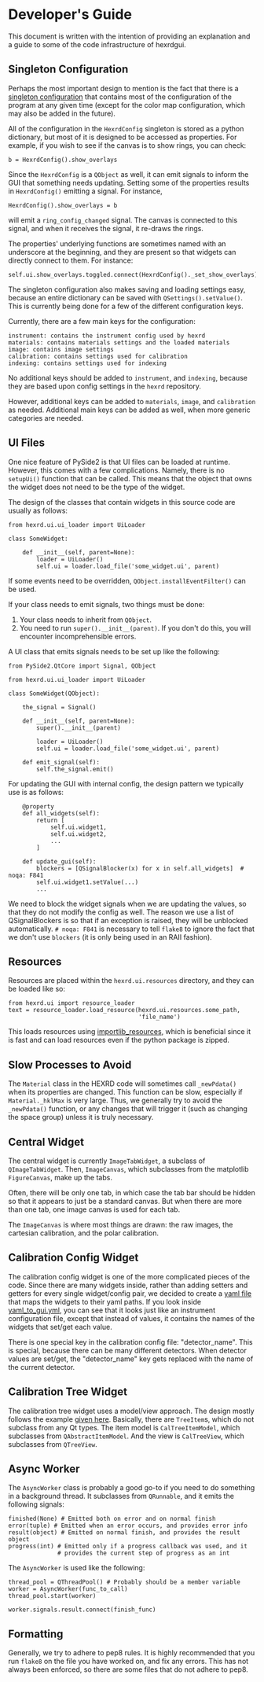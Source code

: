 Developer's Guide
=================

This document is written with the intention of providing an explanation
and a guide to some of the code infrastructure of hexrdgui.

Singleton Configuration
-----------------------

Perhaps the most important design to mention is the fact that there is
a [singleton configuration](hexrd_config.py) that contains most of the
configuration of the program at any given time (except for the color
map configuration, which may also be added in the future).

All of the configuration in the `HexrdConfig` singleton is stored as a
python dictionary, but most of it is designed to be accessed as
properties. For example, if you wish to see if the canvas is to show
rings, you can check:
```
b = HexrdConfig().show_overlays
```

Since the `HexrdConfig` is a `QObject` as well, it can emit signals to
inform the GUI that something needs updating. Setting some of the
properties results in `HexrdConfig()` emitting a signal. For instance,
```
HexrdConfig().show_overlays = b
```
will emit a `ring_config_changed` signal. The canvas is connected to
this signal, and when it receives the signal, it re-draws the rings.

The properties' underlying functions are sometimes named with an
underscore at the beginning, and they are present so that widgets can
directly connect to them. For instance:
```
self.ui.show_overlays.toggled.connect(HexrdConfig()._set_show_overlays)
```

The singleton configuration also makes saving and loading settings
easy, because an entire dictionary can be saved with
`QSettings().setValue()`. This is currently being done for a few of the
different configuration keys.

Currently, there are a few main keys for the configuration:
```
instrument: contains the instrument config used by hexrd
materials: contains materials settings and the loaded materials
image: contains image settings
calibration: contains settings used for calibration
indexing: contains settings used for indexing
```

No additional keys should be added to `instrument`, and `indexing`,
because they are based upon config settings in the `hexrd` repository.

However, additional keys can be added to `materials`, `image`, and
`calibration` as needed. Additional main keys can be added as well,
when more generic categories are needed.

UI Files
--------

One nice feature of PySide2 is that UI files can be loaded at runtime.
However, this comes with a few complications. Namely, there is no
`setupUi()` function that can be called. This means that the object
that owns the widget does not need to be the type of the widget.

The design of the classes that contain widgets in this source code
are usually as follows:
```
from hexrd.ui.ui_loader import UiLoader

class SomeWidget:

    def __init__(self, parent=None):
        loader = UiLoader()
        self.ui = loader.load_file('some_widget.ui', parent)
```

If some events need to be overridden, `QObject.installEventFilter()` can
be used.

If your class needs to emit signals, two things must be done:

1. Your class needs to inherit from `QObject`.
2. You need to run `super().__init__(parent)`. If you don't do this, you
   will encounter incomprehensible errors.

A UI class that emits signals needs to be set up like the following:
```
from PySide2.QtCore import Signal, QObject

from hexrd.ui.ui_loader import UiLoader

class SomeWidget(QObject):

    the_signal = Signal()

    def __init__(self, parent=None):
        super().__init__(parent)

        loader = UiLoader()
        self.ui = loader.load_file('some_widget.ui', parent)

    def emit_signal(self):
        self.the_signal.emit()
```

For updating the GUI with internal config, the design pattern we typically
use is as follows:
```
    @property
    def all_widgets(self):
        return [
            self.ui.widget1,
            self.ui.widget2,
            ...
        ]

    def update_gui(self):
        blockers = [QSignalBlocker(x) for x in self.all_widgets]  # noqa: F841
        self.ui.widget1.setValue(...)
        ...
```

We need to block the widget signals when we are updating the values, so that
they do not modify the config as well. The reason we use a list of
QSignalBlockers is so that if an exception is raised, they will be unblocked
automatically. `# noqa: F841` is necessary to tell `flake8` to ignore the
fact that we don't use `blockers` (it is only being used in an RAII fashion).

Resources
---------

Resources are placed within the `hexrd.ui.resources` directory, and they
can be loaded like so:
```
from hexrd.ui import resource_loader
text = resource_loader.load_resource(hexrd.ui.resources.some_path,
                                     'file_name')
```

This loads resources using
[importlib_resources](https://importlib-resources.readthedocs.io/en/latest/),
which is beneficial since it is fast and can load resources even if the
python package is zipped.

Slow Processes to Avoid
-----------------------

The `Material` class in the HEXRD code will sometimes call
`_newPdata()` when its properties are changed. This function can be
slow, especially if `Material._hklMax` is very large. Thus, we generally
try to avoid the `_newPdata()` function, or any changes that will
trigger it (such as changing the space group) unless it is truly
necessary.

Central Widget
--------------

The central widget is currently `ImageTabWidget`, a subclass of
`QImageTabWidget`. Then, `ImageCanvas`, which subclasses from the
matplotlib `FigureCanvas`, make up the tabs.

Often, there will be only one tab, in which case the tab bar should
be hidden so that it appears to just be a standard canvas. But when
there are more than one tab, one image canvas is used for each tab.

The `ImageCanvas` is where most things are drawn: the raw images,
the cartesian calibration, and the polar calibration.

Calibration Config Widget
-------------------------

The calibration config widget is one of the more complicated pieces
of the code. Since there are many widgets inside, rather than adding
setters and getters for every single widget/config pair, we decided
to create a [yaml file](resources/calibration/yaml_to_gui.yml) that
maps the widgets to their yaml paths. If you look inside
[yaml_to_gui.yml](resources/calibration/yaml_to_gui.yml), you can see
that it looks just like an instrument configuration file, except that
instead of values, it contains the names of the widgets that set/get
each value.

There is one special key in the calibration config file:
"detector_name". This is special, because there can be many different
detectors. When detector values are set/get, the "detector_name" key
gets replaced with the name of the current detector.

Calibration Tree Widget
-----------------------

The calibration tree widget uses a model/view approach. The design
mostly follows the example
[given here](https://doc.qt.io/qt-5/qtwidgets-itemviews-simpletreemodel-example.html).
Basically, there are `TreeItem`s, which do not subclass from any Qt
types. The item model is `CalTreeItemModel`, which subclasses from
`QAbstractItemModel`. And the view is `CalTreeView`, which subclasses
from `QTreeView`.

Async Worker
------------

The `AsyncWorker` class is probably a good go-to if you need to do
something in a background thread. It subclasses from `QRunnable`, and
it emits the following signals:
```
finished(None) # Emitted both on error and on normal finish
error(tuple) # Emitted when an error occurs, and provides error info
result(object) # Emitted on normal finish, and provides the result object
progress(int) # Emitted only if a progress callback was used, and it
              # provides the current step of progress as an int
```

The `AsyncWorker` is used like the following:
```
thread_pool = QThreadPool() # Probably should be a member variable
worker = AsyncWorker(func_to_call)
thread_pool.start(worker)

worker.signals.result.connect(finish_func)
```

Formatting
----------

Generally, we try to adhere to pep8 rules. It is highly recommended that
you run `flake8` on the file you have worked on, and fix any errors.
This has not always been enforced, so there are some files that do not
adhere to pep8.
